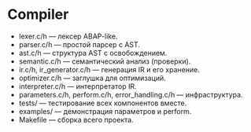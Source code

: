 # Compiler

- lexer.c/h — лексер ABAP-like.   
- parser.c/h — простой парсер с AST.   
- ast.c/h — структура AST с освобождением.   
- semantic.c/h — семантический анализ (проверки).   
- ir.c/h, ir_generator.c/h — генерация IR и его хранение.   
- optimizer.c/h — заглушка для оптимизаций.   
- interpreter.c/h — интерпретатор IR.   
- parameters.c/h, perform.c/h, error_handling.c/h — инфраструктура.   
- tests/ — тестирование всех компонентов вместе.   
- examples/ — демонстрация параметров и perform.   
- Makefile — сборка всего проекта.   
